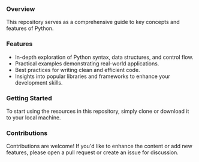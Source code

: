 ### Overview

This repository serves as a comprehensive guide to key concepts and features of Python. 

### Features

- In-depth exploration of Python syntax, data structures, and control flow.
- Practical examples demonstrating real-world applications.
- Best practices for writing clean and efficient code.
- Insights into popular libraries and frameworks to enhance your development skills.


### Getting Started

To start using the resources in this repository, simply clone or download it to your local machine. 

### Contributions

Contributions are welcome! If you'd like to enhance the content or add new features, please open a pull request or create an issue for discussion.
